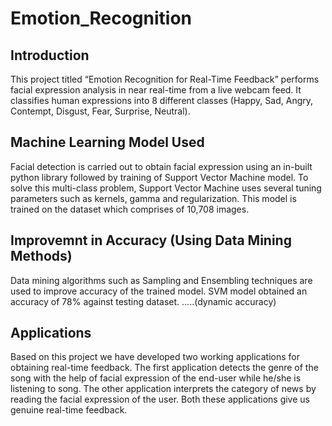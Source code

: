 # Emotion_Recognition

## Introduction
This project titled “Emotion Recognition for Real-Time Feedback” performs facial expression analysis in near real-time from a live webcam feed. It classifies human expressions into 8 different classes (Happy, Sad, Angry, Contempt, Disgust, Fear, Surprise, Neutral). 

## Machine Learning Model Used
Facial detection is carried out to obtain facial expression using an in-built python library followed by training of Support Vector Machine model. To solve this multi-class problem, Support Vector Machine uses several tuning parameters such as kernels, gamma and regularization. This model is trained on the dataset which comprises of 10,708 images. 

## Improvemnt in Accuracy (Using Data Mining Methods)
Data mining algorithms such as Sampling and Ensembling techniques are used to improve accuracy of the trained model. SVM model obtained an accuracy of 78% against testing dataset. …..(dynamic accuracy)

## Applications
Based on this project we have developed two working applications for obtaining real-time feedback. The first application detects the genre of the song with the help of facial expression of the end-user while he/she is listening to song. The other application interprets the category of news by reading the facial expression of the user. Both these applications give us genuine real-time feedback.

